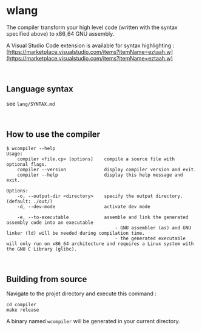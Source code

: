 # wlang

The compiler transform your high level code (written with the syntax specified above) to x86_64 GNU assembly.

A Visual Studio Code extension is available for syntax highlighting :    
[https://marketplace.visualstudio.com/items?itemName=eztaah.w](https://marketplace.visualstudio.com/items?itemName=eztaah.w)

<br>

## Language syntax 

see `lang/SYNTAX.md` 

<br>

## How to use the compiler

```
$ wcompiler --help                                    
Usage:
    compiler <file.cp> [options]    compile a source file with optional flags.
    compiler --version              display compiler version and exit.
    compiler --help                 display this help message and exit.

Options:
    -o, --output-dir <directory>    specify the output directory. (default: ./out/)
    -d, --dev-mode                  activate dev mode

    -e, --to-executable             assemble and link the generated assembly code into an executable
                                        - GNU assembler (as) and GNU linker (ld) will be needed during compilation time.
                                        - the generated executable will only run on x86_64 architecture and requires a Linux system with the GNU C Library (glibc).
``` 

<br>

## Building from source

Navigate to the projet directory and execute this command :
```shell
cd compiler
make release
``` 

A binary named `wcompiler` will be generated in your current directory.